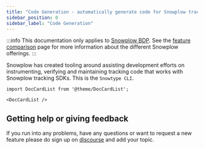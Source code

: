 ```yaml
---
title: "Code Generation - automatically generate code for Snowplow tracking SDKs"
sidebar_position: 0
sidebar_label: "Code Generation"
---
```


:::info
This documentation only applies to [Snowplow BDP](https://snowplow.io/snowplow-bdp/). See the [feature comparison](/docs/feature-comparison/index.md) page for more information about the different Snowplow offerings.
:::

Snowplow has created tooling around assisting development efforts on instrumenting, verifying and maintaining tracking code that works with Snowplow tracking SDKs. This is the `Snowtype CLI`.

```mdx-code-block
import DocCardList from '@theme/DocCardList';

<DocCardList />
```

## Getting help or giving feedback

If you run into any problems, have any questions or want to request a new feature please do sign up on [discourse](https://discourse.snowplow.io/) and add your topic.
